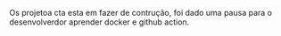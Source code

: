 Os projetoa cta esta em fazer de contrução, foi dado uma pausa para o desenvolverdor aprender docker e github action.
